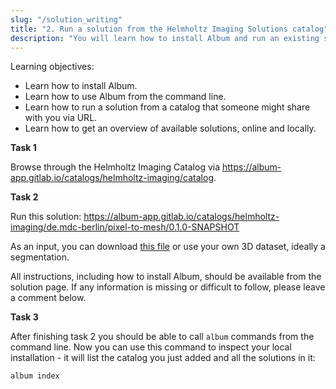 ```yaml
---
slug: "/solution_writing"
title: "2. Run a solution from the Helmholtz Imaging Solutions catalog"
description: "You will learn how to install Album and run an existing solution from a catalog."
---
```


Learning objectives:
- Learn how to install Album.
- Learn how to use Album from the command line.
- Learn how to run a solution from a catalog that someone might share with you via URL.
- Learn how to get an overview of available solutions, online and locally.

**Task 1**

Browse through the Helmholtz Imaging Catalog via https://album-app.gitlab.io/catalogs/helmholtz-imaging/catalog.

**Task 2**

Run this solution: https://album-app.gitlab.io/catalogs/helmholtz-imaging/de.mdc-berlin/pixel-to-mesh/0.1.0-SNAPSHOT

As an input, you can download [this file](TODO.tif) or use your own 3D dataset, ideally a segmentation.

All instructions, including how to install Album, should be available from the solution page. If any information is missing or difficult to follow, please leave a comment below.

**Task 3**

After finishing task 2 you should be able to call `album` commands from the command line. Now you can use this command to inspect your local installation - it will list the catalog you just added and all the solutions in it:
```
album index
```
